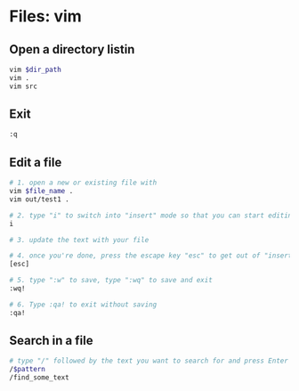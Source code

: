 # Files: vim

## Open a directory listin

```bash
vim $dir_path
vim .
vim src
```

## Exit

```bash
:q
```

## Edit a file

```bash
# 1. open a new or existing file with
vim $file_name .
vim out/test1 .

# 2. type "i" to switch into "insert" mode so that you can start editing the file
i

# 3. update the text with your file

# 4. once you're done, press the escape key "esc" to get out of "insert" mode and back to command mode
[esc]

# 5. type ":w" to save, type ":wq" to save and exit
:wq!

# 6. Type :qa! to exit without saving
:qa!
```

## Search in a file

```bash
# type "/" followed by the text you want to search for and press Enter
/$pattern
/find_some_text
```
